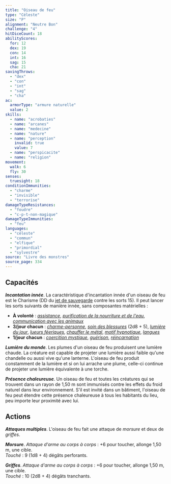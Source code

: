 ```yaml
---
title: "Oiseau de feu"
type: "Céleste"
size: "P"
alignment: "Neutre Bon"
challenge: "4"
hitDiceCount: 18
abilityScores:
  for: 12
  dex: 19
  con: 14
  int: 16
  sag: 15
  cha: 21
savingThrows:
  - "dex"
  - "con"
  - "int"
  - "sag"
  - "cha"
ac:
  armorType: "armure naturelle"
  value: 2
skills:
  - name: "acrobaties"
  - name: "arcanes"
  - name: "medecine"
  - name: "nature"
  - name: "perception"
    invalid: true
    value: 7
  - name: "perspicacite"
  - name: "religion"
movement:
  walk: 6
  fly: 30
senses:
  truesight: 18
conditionImmunities:
  - "charme"
  - "invisible"
  - "terrorise"
damageTypeResistances:
  - "foudre"
  - "c-p-t-non-magique"
damageTypeImmunities:
  - "feu"
languages:
  - "céleste"
  - "commun"
  - "elfique"
  - "primordial"
  - "sylvestre"
source: "Livre des monstres"
source_page: 334
---
```

## Capacités
_**Incantation innée**_. La caractéristique d'incantation innée d'un oiseau de feu est le Charisme (DD du [jet de sauvegarde](/utiliser-les-caracteristiques/#jets-de-sauvegarde) contre les sorts 15). Il peut lancer les sorts suivants de manière innée, sans composantes matérielles :
* **À volonté** : [_assistance_](/grimoire/assistance/), [_purification de la nourriture et de l'eau_](/grimoire/purification-de-la-nourriture-et-de-l-eau/), [_communication avec les animaux_](/grimoire/communication-avec-les-animaux/)
* **3/jour chacun** : [_charme-personne_](/grimoire/charme-personne/), [_soin des blessures_](/grimoire/soin-des-blessures/) (2d8 + 5), [_lumière du jour_](/grimoire/lumiere-du-jour/), [_lueurs féeriques_](/grimoire/lueurs-feeriques/), [_chauffer le métal_](/grimoire/chauffer-le-metal/), [_motif hypnotique_](/grimoire/motif-hypnotique/), [_langues_](/grimoire/langues/)
* **1/jour chacun** : [_coercition mystique_](/grimoire/coercition-mystique/), [_guérison_](/grimoire/guerison/), [_réincarnation_](/grimoire/reincarnation/)

_**Lumière du monde**_. Les plumes d'un oiseau de feu produisent une lumière chaude. La créature est capable de projeter une lumière aussi faible qu'une chandelle ou aussi vive qu'une lanterne. L'oiseau de feu produit constamment de la lumière et si on lui arrache une plume, celle-ci continue de projeter une lumière équivalente à une torche.

_**Présence chaleureuse**_. Un oiseau de feu et toutes les créatures qui se trouvent dans un rayon de 1,50 m sont immunisés contre les effets du froid naturel dans leur environnement. S'il est invité dans un bâtiment, l'oiseau de feu peut étendre cette présence chaleureuse à tous les habitants du lieu, peu importe leur proximité avec lui.

## Actions
_**Attaques multiples**_. L'oiseau de feu fait une attaque de _morsure_ et deux de _griffes_.

_**Morsure**_. _Attaque d'arme au corps à corps_ : +6 pour toucher, allonge 1,50 m, une cible.  
_Touché_ : 9 (1d8 + 4) dégâts perforants.

_**Griffes**_. _Attaque d'arme au corps à corps_ : +6 pour toucher, allonge 1,50 m, une cible.  
_Touché_ : 10 (2d8 + 4) dégâts tranchants.
